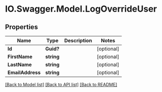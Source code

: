# IO.Swagger.Model.LogOverrideUser
## Properties

Name | Type | Description | Notes
------------ | ------------- | ------------- | -------------
**Id** | **Guid?** |  | [optional] 
**FirstName** | **string** |  | [optional] 
**LastName** | **string** |  | [optional] 
**EmailAddress** | **string** |  | [optional] 

[[Back to Model list]](../README.md#documentation-for-models) [[Back to API list]](../README.md#documentation-for-api-endpoints) [[Back to README]](../README.md)

